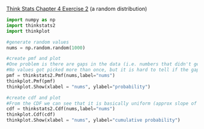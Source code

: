 [Think Stats Chapter 4 Exercise 2](http://greenteapress.com/thinkstats2/html/thinkstats2005.html#toc41) (a random distribution)

```python
import numpy as np
import thinkstats2
import thinkplot

#generate random values
nums = np.random.random(1000)

#create pmf and plot
#One problem is there are gaps in the data (i.e. numbers that didn't get picked). 
#No values got picked more than once, but it is hard to tell if the gaps are uniformly distributed.
pmf = thinkstats2.Pmf(nums,label="nums")
thinkplot.Pmf(pmf)
thinkplot.Show(xlabel = "nums", ylabel="probability")

#create cdf and plot
#From the CDF we can see that it is basically uniform (approx slope of ~1)
cdf = thinkstats2.Cdf(nums,label="nums")
thinkplot.Cdf(cdf)
thinkplot.Show(xlabel = "nums", ylabel="cumulative probability")

